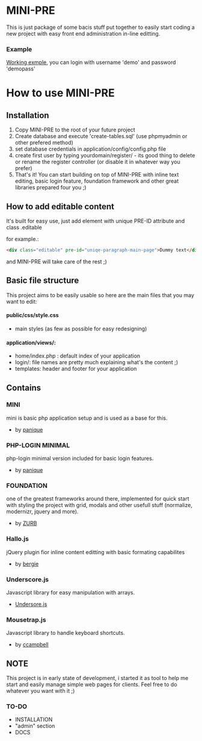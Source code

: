 # MINI-PRE

This is just package of some bacis stuff put together to easily start coding a new project with easy front end administration in-line editting.

### Example
[Working exmple](http://mini-pre.meshr.cz), you can login with username 'demo' and password 'demopass'

# How to use MINI-PRE
## Installation
1. Copy MINI-PRE to the root of your future project
2. Create database and execute 'create-tables.sql' (use phpmyadmin or other prefered method)
3. set database credentials in application/config/config.php file
4. create first user by typing yourdomain/register/ - its good thing to delete or rename the register controller (or disable it in whatever way you prefer)
5. That's it! You can start building on top of MINI-PRE with inline text editing, basic login feature, foundation framework and other great libraries prepared four you ;)

## How to add editable content
It's built for easy use, just add element with unique PRE-ID attribute and class .editable

for example.: 
```html
<div class="editable" pre-id="uniqe-paragraph-main-page">Dummy text</div>
```
and MINI-PRE will take care of the rest ;)

## Basic file structure
This project aims to be easily usable so here are the main files that you may want to edit:
#### public/css/style.css
 - main styles (as few as possible for easy redesigning)
#### application/views/:
- home/index.php : default index of your application
- login/: file names are pretty much explaining what's the content ;)
- templates: header and footer for your application

## Contains

### MINI
mini is basic php application setup and is used as a base for this.
 - by [panique](https://github.com/panique/mini)

### PHP-LOGIN MINIMAL
php-login minimal version included for basic login features.
 - by [panique](https://github.com/panique/php-login-minimal)

### FOUNDATION
one of the greatest frameworks around there, implemented for quick start with styling the project with grid, modals and other usefull stuff (normalize, modernizr, jquery and more).
 - by [ZURB](http://foundation.zurb.com/index.html)

### Hallo.js
jQuery plugin fior inline content editting with basic formating capabilites
 - by [bergie](https://github.com/bergie/hallo)

### Underscore.js
Javascript library for easy manipulation with arrays.
 - [Undersore.js](http://underscorejs.org/)

### Mousetrap.js
Javascript library to handle keyboard shortcuts.
 - by [ccampbell](https://github.com/ccampbell/mousetrap)

## NOTE
This project is in early state of development, i started it as tool to help me start and easily manage simple web pages for clients. Feel free to do whatever you want with it ;)
 
### TO-DO
- INSTALLATION
- "admin" section
- DOCS
